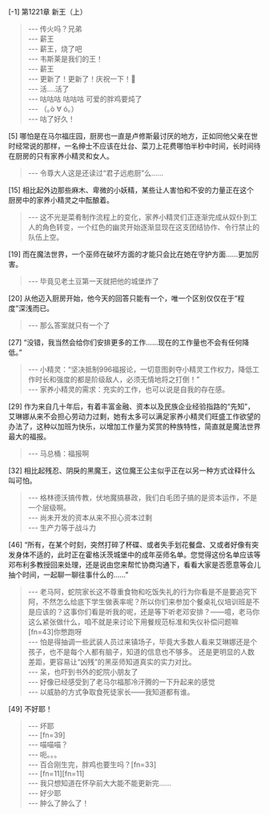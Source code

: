 
[-1] 第1221章 新王（上）
>--- 传火吗？兄弟<br>
>--- 薪王<br>
>--- 薪王，烧了吧<br>
>--- 韦斯莱是我们的王！<br>
>--- 薪王<br>
>--- 更新了！更新了！庆祝一下！🎉<br>
>--- 活....活了<br>
>--- 咕咕咕  咕咕咕  可爱的胖鸡要炖了<br>
>--- （｡ò ∀ ó｡）<br>
>--- 咕了好久！<br>

[5] 哪怕是在马尔福庄园，厨房也一直是卢修斯最讨厌的地方，正如同他父亲在世时经常说的那样，一名绅士不应该在灶台、菜刀上花费哪怕半秒中时间，长时间待在厨房的只有家养小精灵和女人。
>--- 令尊大人这是还读过“君子远庖厨”么……<br>

[15] 相比起外边那些麻木、卑微的小妖精，某些让人害怕和不安的力量正在这个厨房中的家养小精灵之中酝酿着。
>--- 这不光是菜肴制作流程上的变化，家养小精灵们正逐渐完成从奴仆到工人的角色转变，一个红色的幽灵开始逐渐显现在这支团结协作、令行禁止的队伍上空。<br>

[19] 而在魔法世界，一个巫师在破坏方面的才能只会比在她在守护方面……更加厉害。
>--- 毕竟见老土豆第一天就把他的城堡炸了<br>

[20] 从他迈入厨房开始，他今天的回答只能有一个，唯一个区别仅仅在于“程度”深浅而已。
>--- 那么答案就只有一个了<br>

[27] “没错，我当然会给你们安排更多的工作……现在的工作量也不会有任何降低。”
>--- 小精灵：“坚决抵制996福报论，一切意图剥夺小精灵工作权力，降低工作时长和强度的都是阶级敌人，必须无情地将之打倒！”<br>
>--- 家养小精灵的需求：充实的工作，也可以说是自我的存在感。<br>

[29] 作为来自几十年后，有着丰富金融、资本以及民族企业经验指路的“先知”，艾琳娜从来不会担心劳动力过剩，她有太多可以满足家养小精灵们旺盛工作欲望的办法了，这种以加班为快乐，以增加工作量为奖赏的种族特性，简直就是魔法世界最大的福报。
>--- 马总桶：福报啊<br>

[32] 相比起残忍、阴戾的黑魔王，这位魔王公主似乎正在以另一种方式诠释什么叫可怕。
>--- 格林德沃搞传教，伏地魔搞暴政，我们白毛团子搞的是资本运作，不是一个层级啊。<br>
>--- 尚未开发的资本从来不担心资本过剩<br>
>--- 生产力等于战斗力<br>

[46] “所有，在某个时刻，突然打碎了杯碟、或者失手划花餐盘、又或者好像有突发身体不适的，此时正在霍格沃茨城堡中的成年巫师名单。您觉得这份名单应该等邓布利多教授回来处理，还是说由您来帮忙协商沟通下，看看大家是否愿意等会儿抽个时间，一起聊一聊往事什么的……”
>--- 老马阿，蛇院家长这不尊重食物和吃饭失礼的行为你看是不是要追究下阿，不然怎么给底下学生做表率呢？所以你们来参加个餐桌礼仪培训班是不是应该的？这事你们看是听我的呢，还是等下听老邓安排？——噫，老马你这么紧张做什么，咱不就是来讨论下用餐规范标准和失仪补偿问题嘛[fn=43]你憋跑呀<br>
>--- 怕是得抽调一些武装人员过来镇场子，毕竟大多数人看来艾琳娜还是个孩子，也不是每个人都有脑子，知道的信息也不够多。
还是更明显的人数差距，更容易让“凶残”的黑巫师知道真实的实力对比。<br>
>--- 呆，也吓到书外的蛇院小朋友了<br>
>--- 好像已经感受到了老马尔福那冷汗腾的一下升起来的感觉<br>
>--- 以威胁的方式争取食死徒家长——我知道都有谁。<br>

[49] 不好耶！
>--- 坏耶<br>
>--- [fn=39]<br>
>--- 喵喵喵？<br>
>--- 呃。。。<br>
>--- 百合刚生完，胖鸡也要生吗？[fn=33]<br>
>--- [fn=11][fn=11]<br>
>--- 我只想知道在怀孕前大大能不能更新完……<br>
>--- 好少耶<br>
>--- 肿么了肿么了！<br>
